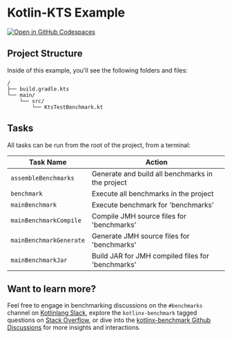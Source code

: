 # Kotlin-KTS Example

[![Open in GitHub Codespaces](https://github.com/codespaces/badge.svg)](https://codespaces.new/Kotlin/kotlinx-benchmark)

## Project Structure

Inside of this example, you'll see the following folders and files:

```
/
├── build.gradle.kts
└── main/
    └── src/
        └── KtsTestBenchmark.kt
```

## Tasks

All tasks can be run from the root of the project, from a terminal:

| Task Name | Action |
| --- | --- |
| `assembleBenchmarks` | Generate and build all benchmarks in the project |
| `benchmark` | Execute all benchmarks in the project |
| `mainBenchmark` | Execute benchmark for 'benchmarks' |
| `mainBenchmarkCompile` | Compile JMH source files for 'benchmarks' |
| `mainBenchmarkGenerate` | Generate JMH source files for 'benchmarks' |
| `mainBenchmarkJar` | Build JAR for JMH compiled files for 'benchmarks' |

## Want to learn more?

Feel free to engage in benchmarking discussions on the `#benchmarks` channel on [Kotlinlang Slack](https://kotlinlang.org/community/slack), explore the `kotlinx-benchmark` tagged questions on [Stack Overflow](https://stackoverflow.com/questions/tagged/kotlinx-benchmark), or dive into the [kotlinx-benchmark Github Discussions](https://github.com/Kotlin/kotlinx-benchmark/discussions) for more insights and interactions.
